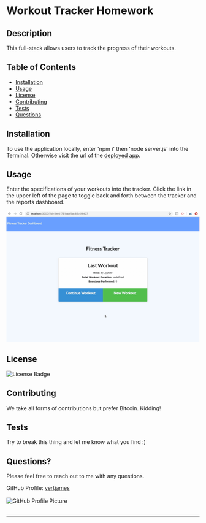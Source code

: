 # Workout Tracker Homework

## Description
  This full-stack allows users to track the progress of their workouts.

  ## Table of Contents
  * [Installation](#installation)
  * [Usage](#usage)
  * [License](#license)
  * [Contributing](#contributing)
  * [Tests](#tests)
  * [Questions](#questions)
  
  <a name="installation"></a>
  ## Installation
  To use the application locally, enter 'npm i' then 'node server.js' into the Terminal. Otherwise visit the url of the <a href='https://'>deployed app</a>.
  
  <a name="usage"></a>
  ## Usage
  Enter the specifications of your workouts into the tracker. Click the link in the upper left of the page to toggle back and forth between the tracker and the reports dashboard.

 ![Workout Tracker Demo](./public/workout-tracker-DEMO.gif)

  <a name="license"></a>
  ## License
  <img src='https://img.shields.io/badge/License-The Unlicense-blue' alt='License Badge'>
      
  <a name="contributing"></a>
  ## Contributing
  We take all forms of contributions but prefer Bitcoin. Kidding! 

  <a name="tests"></a>
  ## Tests
  Try to break this thing and let me know what you find :)

  <a name="questions"></a>
  ## Questions?
  Please feel free to reach out to me with any questions.

  GitHub Profile: <a href='https://github.com/vertjames'>vertjames</a></br></br>
  <img src='https://avatars1.githubusercontent.com/u/61360856?v=4' height='100px' alt='GitHub Profile Picture'></br></br>
  _ _ _